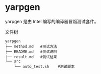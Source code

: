 # yarpgen

yarpgen 是由 Intel 编写的编译器冒烟测试套件。

文件树
```
yarpgen
├── method.md   #测试方法
├── README.md   #测试说明
├── result.md   #测试结果
└── src
    └── auto_test.sh    #测试脚本
```